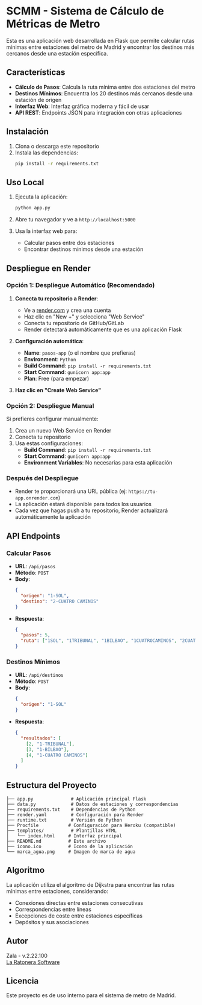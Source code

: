 # SCMM - Sistema de Cálculo de Métricas de Metro

Esta es una aplicación web desarrollada en Flask que permite calcular rutas mínimas entre estaciones del metro de Madrid y encontrar los destinos más cercanos desde una estación específica.

## Características

- **Cálculo de Pasos**: Calcula la ruta mínima entre dos estaciones del metro
- **Destinos Mínimos**: Encuentra los 20 destinos más cercanos desde una estación de origen
- **Interfaz Web**: Interfaz gráfica moderna y fácil de usar
- **API REST**: Endpoints JSON para integración con otras aplicaciones

## Instalación

1. Clona o descarga este repositorio
2. Instala las dependencias:
   ```bash
   pip install -r requirements.txt
   ```

## Uso Local

1. Ejecuta la aplicación:
   ```bash
   python app.py
   ```

2. Abre tu navegador y ve a `http://localhost:5000`

3. Usa la interfaz web para:
   - Calcular pasos entre dos estaciones
   - Encontrar destinos mínimos desde una estación

## Despliegue en Render

### Opción 1: Despliegue Automático (Recomendado)

1. **Conecta tu repositorio a Render**:
   - Ve a [render.com](https://render.com) y crea una cuenta
   - Haz clic en "New +" y selecciona "Web Service"
   - Conecta tu repositorio de GitHub/GitLab
   - Render detectará automáticamente que es una aplicación Flask

2. **Configuración automática**:
   - **Name**: `pasos-app` (o el nombre que prefieras)
   - **Environment**: `Python`
   - **Build Command**: `pip install -r requirements.txt`
   - **Start Command**: `gunicorn app:app`
   - **Plan**: Free (para empezar)

3. **Haz clic en "Create Web Service"**

### Opción 2: Despliegue Manual

Si prefieres configurar manualmente:

1. Crea un nuevo Web Service en Render
2. Conecta tu repositorio
3. Usa estas configuraciones:
   - **Build Command**: `pip install -r requirements.txt`
   - **Start Command**: `gunicorn app:app`
   - **Environment Variables**: No necesarias para esta aplicación

### Después del Despliegue

- Render te proporcionará una URL pública (ej: `https://tu-app.onrender.com`)
- La aplicación estará disponible para todos los usuarios
- Cada vez que hagas push a tu repositorio, Render actualizará automáticamente la aplicación

## API Endpoints

### Calcular Pasos
- **URL**: `/api/pasos`
- **Método**: `POST`
- **Body**: 
  ```json
  {
    "origen": "1-SOL",
    "destino": "2-CUATRO CAMINOS"
  }
  ```
- **Respuesta**:
  ```json
  {
    "pasos": 5,
    "ruta": ["1SOL", "1TRIBUNAL", "1BILBAO", "1CUATROCAMINOS", "2CUATROCAMINOS"]
  }
  ```

### Destinos Mínimos
- **URL**: `/api/destinos`
- **Método**: `POST`
- **Body**:
  ```json
  {
    "origen": "1-SOL"
  }
  ```
- **Respuesta**:
  ```json
  {
    "resultados": [
      [2, "1-TRIBUNAL"],
      [3, "1-BILBAO"],
      [4, "1-CUATRO CAMINOS"]
    ]
  }
  ```

## Estructura del Proyecto

```
├── app.py              # Aplicación principal Flask
├── data.py             # Datos de estaciones y correspondencias
├── requirements.txt    # Dependencias de Python
├── render.yaml         # Configuración para Render
├── runtime.txt         # Versión de Python
├── Procfile           # Configuración para Heroku (compatible)
├── templates/          # Plantillas HTML
│   └── index.html     # Interfaz principal
├── README.md          # Este archivo
├── icono.ico          # Icono de la aplicación
└── marca_agua.png     # Imagen de marca de agua
```

## Algoritmo

La aplicación utiliza el algoritmo de Dijkstra para encontrar las rutas mínimas entre estaciones, considerando:

- Conexiones directas entre estaciones consecutivas
- Correspondencias entre líneas
- Excepciones de coste entre estaciones específicas
- Depósitos y sus asociaciones

## Autor

Zala - v.2.22.100  
[La Ratonera Software](https://www.solberm.com/)

## Licencia

Este proyecto es de uso interno para el sistema de metro de Madrid. 